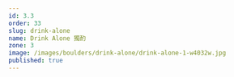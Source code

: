 ```yaml
---
id: 3.3
order: 33
slug: drink-alone
name: Drink Alone 獨酌
zone: 3
image: /images/boulders/drink-alone/drink-alone-1-w4032w.jpg
published: true
---
```

